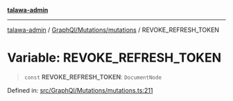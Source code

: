 [**talawa-admin**](../../../../README.md)

***

[talawa-admin](../../../../modules.md) / [GraphQl/Mutations/mutations](../README.md) / REVOKE\_REFRESH\_TOKEN

# Variable: REVOKE\_REFRESH\_TOKEN

> `const` **REVOKE\_REFRESH\_TOKEN**: `DocumentNode`

Defined in: [src/GraphQl/Mutations/mutations.ts:211](https://github.com/bint-Eve/talawa-admin/blob/e05e1a03180dbbfc7ba850102958ea6b6cd4b01e/src/GraphQl/Mutations/mutations.ts#L211)
